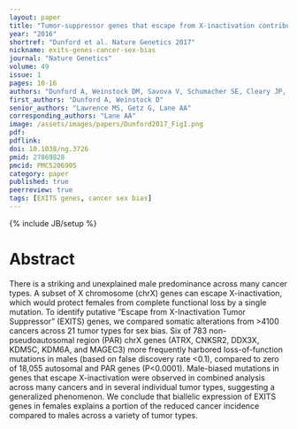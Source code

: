 ```yaml
---
layout: paper
title: "Tumor-suppressor genes that escape from X-inactivation contribute to cancer sex bias"
year: "2016"
shortref: "Dunford et al. Nature Genetics 2017"
nickname: exits-genes-cancer-sex-bias
journal: "Nature Genetics"
volume: 49
issue: 1
pages: 10-16
authors: "Dunford A, Weinstock DM, Savova V, Schumacher SE, Cleary JP, Yoda A, Sullivan TJ, Hess JM, Gimelbrant AA, Beroukhim R, Lawrence MS, Getz G, Lane AA"
first_authors: "Dunford A, Weinstock D"
senior_authors: "Lawrence MS, Getz G, Lane AA"
corresponding_authors: "Lane AA"
image: /assets/images/papers/Dunford2017_Fig1.png
pdf:
pdflink:
doi: 10.1038/ng.3726
pmid: 27869828
pmcid: PMC5206905
category: paper
published: true
peerreview: true
tags: [EXITS genes, cancer sex bias]
---
```

{% include JB/setup %}

# Abstract

There is a striking and unexplained male predominance across many cancer types. A subset of X chromosome (chrX) genes can escape X-inactivation, which would protect females from complete functional loss by a single mutation. To identify putative “Escape from X-Inactivation Tumor Suppressor” (EXITS) genes, we compared somatic alterations from >4100 cancers across 21 tumor types for sex bias. Six of 783 non-pseudoautosomal region (PAR) chrX genes (ATRX, CNKSR2, DDX3X, KDM5C, KDM6A, and MAGEC3) more frequently harbored loss-of-function mutations in males (based on false discovery rate <0.1), compared to zero of 18,055 autosomal and PAR genes (P<0.0001). Male-biased mutations in genes that escape X-inactivation were observed in combined analysis across many cancers and in several individual tumor types, suggesting a generalized phenomenon. We conclude that biallelic expression of EXITS genes in females explains a portion of the reduced cancer incidence compared to males across a variety of tumor types.
